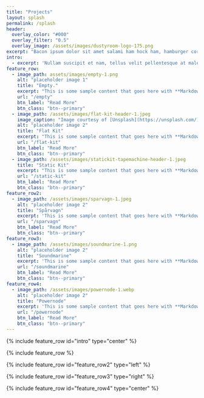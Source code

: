 ```yaml
---
title: "Projects"
layout: splash
permalink: /splash
header:
  overlay_color: "#000"
  overlay_filter: "0.5"
  overlay_image: /assets/images/dustyroom-logo-175.png
excerpt: "Bacon ipsum dolor sit amet salami ham hock ham, hamburger corned beef short ribs kielbasa biltong t-bone drumstick tri-tip tail sirloin pork chop."
intro: 
  - excerpt: 'Nullam suscipit et nam, tellus velit pellentesque at malesuada, enim eaque. Quis nulla, netus tempor in diam gravida tincidunt, *proin faucibus* voluptate felis id sollicitudin. Centered with `type="center"`'
feature_row:
  - image_path: assets/images/empty-1.png
    alt: "placeholder image 1"
    title: "Empty."
    excerpt: "This is some sample content that goes here with **Markdown** formatting."
    url: "/empty"
    btn_label: "Read More"
    btn_class: "btn--primary"
  - image_path: /assets/images/flat-kit-header-1.jpeg
    image_caption: "Image courtesy of [Unsplash](https://unsplash.com/)"
    alt: "placeholder image 2"
    title: "Flat Kit"
    excerpt: "This is some sample content that goes here with **Markdown** formatting."
    url: "/flat-kit"
    btn_label: "Read More"
    btn_class: "btn--primary"
  - image_path: /assets/images/statickit-tapemachine-header-1.jpeg
    title: "Static Kit"
    excerpt: "This is some sample content that goes here with **Markdown** formatting."
    url: "/static-kit"
    btn_label: "Read More"
    btn_class: "btn--primary"
feature_row2:
  - image_path: /assets/images/sparvagn-1.jpeg
    alt: "placeholder image 2"
    title: "Spårvagn"
    excerpt: 'This is some sample content that goes here with **Markdown** formatting. Left aligned with `type="left"`'
    url: "/sparvagn"
    btn_label: "Read More"
    btn_class: "btn--primary"
feature_row3:
  - image_path: /assets/images/soundmarine-1.png
    alt: "placeholder image 2"
    title: "Soundmarine"
    excerpt: 'This is some sample content that goes here with **Markdown** formatting. Right aligned with `type="right"`'
    url: "/soundmarine"
    btn_label: "Read More"
    btn_class: "btn--primary"
feature_row4:
  - image_path: /assets/images/powernode-1.webp
    alt: "placeholder image 2"
    title: "Powernode"
    excerpt: 'This is some sample content that goes here with **Markdown** formatting. Centered with `type="center"`'
    url: "/powernode"
    btn_label: "Read More"
    btn_class: "btn--primary"
---
```


{% include feature_row id="intro" type="center" %}

{% include feature_row %}

{% include feature_row id="feature_row2" type="left" %}

{% include feature_row id="feature_row3" type="right" %}

{% include feature_row id="feature_row4" type="center" %}